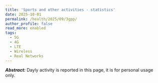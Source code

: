 ```yaml
---
title: 'Sports and other activities - statistics'
date: 2025-10-01
permalink: /health/2025/09/3gpp/
author_profile: false
read_more: enabled
tags:
  - 5G
  - 4G
  - LTE
  - Wireless
  - Real Networks
---
```


***Abstract:*** Dayly activity is reported in this page, it is for personal usage only.

<html>
<script src="https://cdnjs.cloudflare.com/ajax/libs/Chart.js/2.5.0/Chart.min.js"></script>
<body>
<canvas id="myChart" style="width:100%;max-width:600px"></canvas>

<script>
const xValues = [1,2,3,4,5,6,7,8,9,10,11,12,13,14,15,16,17,18,19.20,21,22,23,24,25,26,27,28];

new Chart("myChart", {
  type: "line",
  data: {
    labels: xValues,
    datasets: [{ 
      data: [0,1,0,0,0,0,0,0,0,0,0,0,0,0,0,0,0,0,0,0,0,0,0,0,0,0,0,0],
      borderColor: "red",
	  label: "cross-country",
      fill: false
    }, { 
      data: [0,0.5,0,0,0,0,0,0,0,0,0,0,0,0,0,0,0,0,0,0,0,0,0,0,0,0,0,0],
      borderColor: "green",
	  label: "swimming",
      fill: false
    }, { 
      data: [0,0,0,0,0,0,0,0,0,0,0,0,0,0,0,0,0,0,0,0,0,0,0,0,0,0,0,0],
      borderColor: "blue",
	  label: "Gym",
      fill: false
    }]
  },
  options: {
    legend: {display: false}
  }
});
</script>

</body>
</html>

